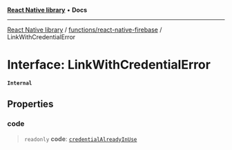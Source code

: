 [**React Native library**](../../../index.md) • **Docs**

***

[React Native library](../../../modules.md) / [functions/react-native-firebase](../index.md) / LinkWithCredentialError

# Interface: LinkWithCredentialError

**`Internal`**

## Properties

### code

> `readonly` **code**: [`credentialAlreadyInUse`](../enumerations/LinkWithCredentialErrorCode.md#credentialalreadyinuse)
